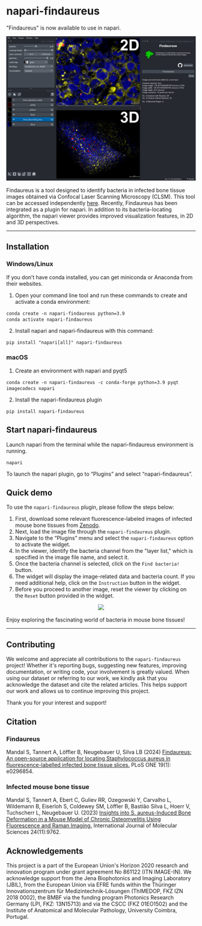 # napari-findaureus

"Findaureus" is now available to use in napari.
<p align="center">
<img src = https://github.com/shibarjun/napari-findaureus/blob/main/docs/napari-findaureus.png />
</p>

Findaureus is a tool designed to identify bacteria in infected bone tissue images obtained via Confocal Laser Scanning Microscopy (CLSM). This tool can be accessed independently [here](https://github.com/shibarjun/Findaureus). Recently, Findaureus has been integrated as a plugin for napari. In addition to its bacteria-locating algorithm, the napari viewer provides improved visualization features, in 2D and 3D perspectives.

----------------------------------
## Installation
### Windows/Linux
If you don’t have conda installed, you can get miniconda or Anaconda from their websites.
1. Open your command line tool and run these commands to create and activate a conda environment:
```
conda create -n napari-findaureus python=3.9
conda activate napari-findaureus
```
2. Install napari and napari-findaureus with this command:
```
pip install "napari[all]" napari-findaureus
```
### macOS
1. Create an environment with napari and pyqt5
```
conda create -n napari-findaureus -c conda-forge python=3.9 pyqt imagecodecs napari
```
2. Install the napari-findaureus plugin
```
pip install napari-findaureus
```

## Start napari-findaureus
Launch napari from the terminal while the napari-findaureus environment is running.
```
napari
```
To launch the napari plugin, go to “Plugins” and select “napari-findaureus”.
## Quick demo
To use the `napari-findaureus` plugin, please follow the steps below:

1. First, download some relevant fluorescence-labeled images of infected mouse bone tissues from [Zenodo](https://zenodo.org/doi/10.5281/zenodo.8411791).
2. Next, load the image file through the `napari-findaureus` plugin.
3. Navigate to the “Plugins” menu and select the `napari-findaureus` option to activate the widget.
4. In the viewer, identify the bacteria channel from the "layer list," which is specified in the image file name, and select it.
5. Once the bacteria channel is selected, click on the `Find bacteria!` button.
6. The widget will display the image-related data and bacteria count. If you need additional help, click on the `Instruction` button in the widget.
7. Before you proceed to another image, reset the viewer by clicking on the `Reset` button provided in the widget.

<p align="center">
<img src = https://github.com/shibarjun/napari-findaureus/blob/main/docs/napari-findaureus.gif />
</p>

Enjoy exploring the fascinating world of bacteria in mouse bone tissues!

----------------------------------
## Contributing
We welcome and appreciate all contributions to the `napari-findaureus` project! Whether it's reporting bugs, suggesting new features, improving documentation, or writing code, your involvement is greatly valued.
When using our dataset or referring to our work, we kindly ask that you acknowledge the dataset and cite the related articles. This helps support our work and allows us to continue improving this project.

Thank you for your interest and support!
## Citation
### Findaureus
 Mandal S, Tannert A, Löffler B, Neugebauer U, Silva LB (2024) [Findaureus: An open-source application for locating Staphylococcus aureus in fluorescence-labelled infected bone tissue slices.](https://journals.plos.org/plosone/article?id=10.1371/journal.pone.0296854) PLoS ONE 19(1): e0296854.
### Infected mouse bone tissue
Mandal S, Tannert A, Ebert C, Guliev RR, Ozegowski Y, Carvalho L, Wildemann B, Eiserloh S, Coldewey SM, Löffler B, Bastião Silva L, Hoerr V, Tuchscherr L, Neugebauer U. (2023) [Insights into S. aureus-Induced Bone Deformation in a Mouse Model of Chronic Osteomyelitis Using Fluorescence and Raman Imaging.](https://www.mdpi.com/1422-0067/24/11/9762) International Journal of Molecular Sciences 24(11):9762.

## Acknowledgements

This project is a part of the European Union's Horizon 2020 research and innovation program under grant agreement No 861122 (ITN IMAGE-IN). We acknowledge support from the Jena Biophotonics and Imaging Laboratory (JBIL), from the European Union via EFRE funds within the Thüringer Innovationszentrum für Medizintechnik-Lösungen (ThIMEDOP, FKZ IZN 2018 0002), the BMBF via the funding program Photonics Research Germany (LPI, FKZ: 13N15713) and via the CSCC (FKZ 01EO1502) and the Institute of Anatomical and Molecular Pathology, University Coimbra, Portugal.
